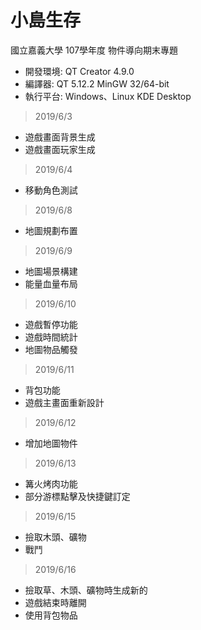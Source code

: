# 小島生存

國立嘉義大學 107學年度 物件導向期末專題

* 開發環境: QT Creator 4.9.0
* 編譯器: QT 5.12.2 MinGW 32/64-bit
* 執行平台: Windows、Linux KDE Desktop

>2019/6/3

* 遊戲畫面背景生成
* 遊戲畫面玩家生成

>2019/6/4

* 移動角色測試

>2019/6/8

* 地圖規劃布置

>2019/6/9

* 地圖場景構建
* 能量血量布局

>2019/6/10

* 遊戲暫停功能
* 遊戲時間統計
* 地圖物品觸發

>2019/6/11

* 背包功能
* 遊戲主畫面重新設計

>2019/6/12

* 增加地圖物件

>2019/6/13

* 篝火烤肉功能
* 部分游標點擊及快捷鍵訂定

>2019/6/15

* 撿取木頭、礦物
* 戰鬥

>2019/6/16

* 撿取草、木頭、礦物時生成新的
* 遊戲結束時離開
* 使用背包物品
